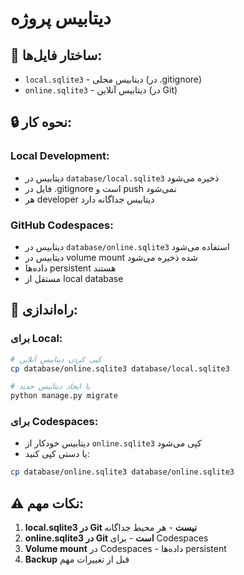 # دیتابیس پروژه

## 📁 **ساختار فایل‌ها:**

- `local.sqlite3` - دیتابیس محلی (در .gitignore)
- `online.sqlite3` - دیتابیس آنلاین (در Git)

## 🔒 **نحوه کار:**

### **Local Development:**
- دیتابیس در `database/local.sqlite3` ذخیره می‌شود
- فایل در .gitignore است و push نمی‌شود
- هر developer دیتابیس جداگانه دارد

### **GitHub Codespaces:**
- دیتابیس در `database/online.sqlite3` استفاده می‌شود
- دیتابیس در volume mount شده ذخیره می‌شود
- داده‌ها persistent هستند
- مستقل از local database

## 🚀 **راه‌اندازی:**

### **برای Local:**
```bash
# کپی کردن دیتابیس آنلاین
cp database/online.sqlite3 database/local.sqlite3

# یا ایجاد دیتابیس جدید
python manage.py migrate
```

### **برای Codespaces:**
- دیتابیس خودکار از `online.sqlite3` کپی می‌شود
- یا دستی کپی کنید:
```bash
cp database/online.sqlite3 database/online.sqlite3
```

## ⚠️ **نکات مهم:**

1. **local.sqlite3 در Git نیست** - هر محیط جداگانه
2. **online.sqlite3 در Git است** - برای Codespaces
3. **Volume mount** در Codespaces - داده‌ها persistent
4. **Backup** قبل از تغییرات مهم
